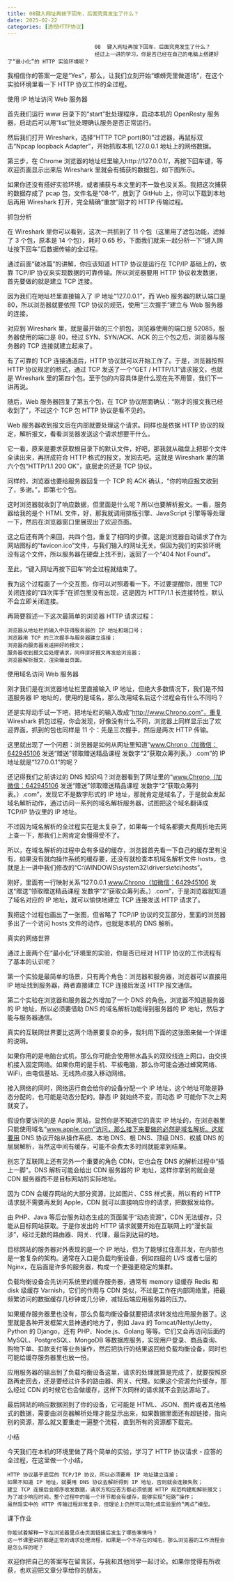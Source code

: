 ```yaml
---
title: 08键入网址再按下回车，后面究竟发生了什么？
date: 2025-02-22
categories: [透视HTTP协议]
---
```

```text
                            08  键入网址再按下回车，后面究竟发生了什么？
                            经过上一讲的学习，你是否已经在自己的电脑上搭建好了“最小化”的 HTTP 实验环境呢？
```

我相信你的答案一定是“Yes”，那么，让我们立刻开始“螺蛳壳里做道场”，在这个实验环境里看一下 HTTP 协议工作的全过程。

使用 IP 地址访问 Web 服务器

首先我们运行 www 目录下的“start”批处理程序，启动本机的 OpenResty 服务器，启动后可以用“list”批处理确认服务是否正常运行。

然后我们打开 Wireshark，选择“HTTP TCP port(80)”过滤器，再鼠标双击“Npcap loopback Adapter”，开始抓取本机 127.0.0.1 地址上的网络数据。

第三步，在 Chrome 浏览器的地址栏里输入http://127.0.0.1/，再按下回车键，等欢迎页面显示出来后 Wireshark 里就会有捕获的数据包，如下图所示。



如果你还没有搭好实验环境，或者捕获与本文里的不一致也没关系。我把这次捕获的数据存成了 pcap 包，文件名是“08-1”，放到了 GitHub 上，你可以下载到本地后再用 Wireshark 打开，完全精确“重放”刚才的 HTTP 传输过程。

抓包分析

在 Wireshark 里你可以看到，这次一共抓到了 11 个包（这里用了滤包功能，滤掉了 3 个包，原本是 14 个包），耗时 0.65 秒，下面我们就来一起分析一下”键入网址按下回车”后数据传输的全过程。

通过前面“破冰篇”的讲解，你应该知道 HTTP 协议是运行在 TCP/IP 基础上的，依靠 TCP/IP 协议来实现数据的可靠传输。所以浏览器要用 HTTP 协议收发数据，首先要做的就是建立 TCP 连接。

因为我们在地址栏里直接输入了 IP 地址“127.0.0.1”，而 Web 服务器的默认端口是 80，所以浏览器就要依照 TCP 协议的规范，使用“三次握手”建立与 Web 服务器的连接。

对应到 Wireshark 里，就是最开始的三个抓包，浏览器使用的端口是 52085，服务器使用的端口是 80，经过 SYN、SYN/ACK、ACK 的三个包之后，浏览器与服务器的 TCP 连接就建立起来了。

有了可靠的 TCP 连接通道后，HTTP 协议就可以开始工作了。于是，浏览器按照 HTTP 协议规定的格式，通过 TCP 发送了一个“GET / HTTP/1.1”请求报文，也就是 Wireshark 里的第四个包。至于包的内容具体是什么现在先不用管，我们下一讲再说。

随后，Web 服务器回复了第五个包，在 TCP 协议层面确认：“刚才的报文我已经收到了”，不过这个 TCP 包 HTTP 协议是看不见的。

Web 服务器收到报文后在内部就要处理这个请求。同样也是依据 HTTP 协议的规定，解析报文，看看浏览器发送这个请求想要干什么。

它一看，原来是要求获取根目录下的默认文件，好吧，那我就从磁盘上把那个文件全读出来，再拼成符合 HTTP 格式的报文，发回去吧。这就是 Wireshark 里的第六个包“HTTP/1.1 200 OK”，底层走的还是 TCP 协议。

同样的，浏览器也要给服务器回复一个 TCP 的 ACK 确认，“你的响应报文收到了，多谢。”，即第七个包。

这时浏览器就收到了响应数据，但里面是什么呢？所以也要解析报文。一看，服务器给我的是个 HTML 文件，好，那我就调用排版引擎、JavaScript 引擎等等处理一下，然后在浏览器窗口里展现出了欢迎页面。

这之后还有两个来回，共四个包，重复了相同的步骤。这是浏览器自动请求了作为网站图标的“favicon.ico”文件，与我们输入的网址无关。但因为我们的实验环境没有这个文件，所以服务器在硬盘上找不到，返回了一个“404 Not Found”。

至此，“键入网址再按下回车”的全过程就结束了。

我为这个过程画了一个交互图，你可以对照着看一下。不过要提醒你，图里 TCP 关闭连接的“四次挥手”在抓包里没有出现，这是因为 HTTP/1.1 长连接特性，默认不会立即关闭连接。



再简要叙述一下这次最简单的浏览器 HTTP 请求过程：


```text
浏览器从地址栏的输入中获得服务器的 IP 地址和端口号；
浏览器用 TCP 的三次握手与服务器建立连接；
浏览器向服务器发送拼好的报文；
服务器收到报文后处理请求，同样拼好报文再发给浏览器；
浏览器解析报文，渲染输出页面。
```


使用域名访问 Web 服务器

刚才我们是在浏览器地址栏里直接输入 IP 地址，但绝大多数情况下，我们是不知道服务器 IP 地址的，使用的是域名，那么改用域名后这个过程会有什么不同吗？

还是实际动手试一下吧，把地址栏的输入改成“http://www.Chrono.com”，重复 Wireshark 抓包过程，你会发现，好像没有什么不同，浏览器上同样显示出了欢迎界面，抓到的包也同样是 11 个：先是三次握手，然后是两次 HTTP 传输。

这里就出现了一个问题：浏览器是如何从网址里知道“www.Chrono（加微信：642945106 发送“赠送”领取赠送精品课程 发数字“2”获取众筹列表。）.com”的 IP 地址就是“127.0.0.1”的呢？

还记得我们之前讲过的 DNS 知识吗？浏览器看到了网址里的“www.Chrono（加微信：642945106 发送“赠送”领取赠送精品课程 发数字“2”获取众筹列表。）.com”，发现它不是数字形式的 IP 地址，那就肯定是域名了，于是就会发起域名解析动作，通过访问一系列的域名解析服务器，试图把这个域名翻译成 TCP/IP 协议里的 IP 地址。

不过因为域名解析的全过程实在是太复杂了，如果每一个域名都要大费周折地去网上查一下，那我们上网肯定会慢得受不了。

所以，在域名解析的过程中会有多级的缓存，浏览器首先看一下自己的缓存里有没有，如果没有就向操作系统的缓存要，还没有就检查本机域名解析文件 hosts，也就是上一讲中我们修改的“C:\WINDOWS\system32\drivers\etc\hosts”。

刚好，里面有一行映射关系“127.0.0.1 www.Chrono（加微信：642945106 发送“赠送”领取赠送精品课程 发数字“2”获取众筹列表。）.com”，于是浏览器就知道了域名对应的 IP 地址，就可以愉快地建立 TCP 连接发送 HTTP 请求了。

我把这个过程也画出了一张图，但省略了 TCP/IP 协议的交互部分，里面的浏览器多出了一个访问 hosts 文件的动作，也就是本机的 DNS 解析。



真实的网络世界

通过上面两个在“最小化”环境里的实验，你是否已经对 HTTP 协议的工作流程有了基本的认识呢？

第一个实验是最简单的场景，只有两个角色：浏览器和服务器，浏览器可以直接用 IP 地址找到服务器，两者直接建立 TCP 连接后发送 HTTP 报文通信。

第二个实验在浏览器和服务器之外增加了一个 DNS 的角色，浏览器不知道服务器的 IP 地址，所以必须要借助 DNS 的域名解析功能得到服务器的 IP 地址，然后才能与服务器通信。

真实的互联网世界要比这两个场景要复杂的多，我利用下面的这张图来做一个详细的说明。



如果你用的是电脑台式机，那么你可能会使用带水晶头的双绞线连上网口，由交换机接入固定网络。如果你用的是手机、平板电脑，那么你可能会通过蜂窝网络、WiFi，由电信基站、无线热点接入移动网络。

接入网络的同时，网络运行商会给你的设备分配一个 IP 地址，这个地址可能是静态分配的，也可能是动态分配的。静态 IP 就始终不变，而动态 IP 可能你下次上网就变了。

假设你要访问的是 Apple 网站，显然你是不知道它的真实 IP 地址的，在浏览器里只能使用域名“www.apple.com”访问，那么接下来要做的必然是域名解析。这就要用 DNS 协议开始从操作系统、本地 DNS、根 DNS、顶级 DNS、权威 DNS 的层层解析，当然这中间有缓存，可能不会费太多时间就能拿到结果。

别忘了互联网上还有另外一个重要的角色 CDN，它也会在 DNS 的解析过程中“插上一脚”。DNS 解析可能会给出 CDN 服务器的 IP 地址，这样你拿到的就会是 CDN 服务器而不是目标网站的实际地址。

因为 CDN 会缓存网站的大部分资源，比如图片、CSS 样式表，所以有的 HTTP 请求就不需要再发到 Apple，CDN 就可以直接响应你的请求，把数据发给你。

由 PHP、Java 等后台服务动态生成的页面属于“动态资源”，CDN 无法缓存，只能从目标网站获取。于是你发出的 HTTP 请求就要开始在互联网上的“漫长跋涉”，经过无数的路由器、网关、代理，最后到达目的地。

目标网站的服务器对外表现的是一个 IP 地址，但为了能够扛住高并发，在内部也是一套复杂的架构。通常在入口是负载均衡设备，例如四层的 LVS 或者七层的 Nginx，在后面是许多的服务器，构成一个更强更稳定的集群。

负载均衡设备会先访问系统里的缓存服务器，通常有 memory 级缓存 Redis 和 disk 级缓存 Varnish，它们的作用与 CDN 类似，不过是工作在内部网络里，把最频繁访问的数据缓存几秒钟或几分钟，减轻后端应用服务器的压力。

如果缓存服务器里也没有，那么负载均衡设备就要把请求转发给应用服务器了。这里就是各种开发框架大显神通的地方了，例如 Java 的 Tomcat/Netty/Jetty，Python 的 Django，还有 PHP、Node.js、Golang 等等。它们又会再访问后面的 MySQL、PostgreSQL、MongoDB 等数据库服务，实现用户登录、商品查询、购物下单、扣款支付等业务操作，然后把执行的结果返回给负载均衡设备，同时也可能给缓存服务器里也放一份。

应用服务器的输出到了负载均衡设备这里，请求的处理就算是完成了，就要按照原路再走回去，还是要经过许多的路由器、网关、代理。如果这个资源允许缓存，那么经过 CDN 的时候它也会做缓存，这样下次同样的请求就不会到达源站了。

最后网站的响应数据回到了你的设备，它可能是 HTML、JSON、图片或者其他格式的数据，需要由浏览器解析处理才能显示出来，如果数据里面还有超链接，指向别的资源，那么就又要重走一遍整个流程，直到所有的资源都下载完。

小结

今天我们在本机的环境里做了两个简单的实验，学习了 HTTP 协议请求 - 应答的全过程，在这里做一个小结。


```text
HTTP 协议基于底层的 TCP/IP 协议，所以必须要用 IP 地址建立连接；
如果不知道 IP 地址，就要用 DNS 协议去解析得到 IP 地址，否则就会连接失败；
建立 TCP 连接后会顺序收发数据，请求方和应答方都必须依据 HTTP 规范构建和解析报文；
为了减少响应时间，整个过程中的每一个环节都会有缓存，能够实现“短路”操作；
虽然现实中的 HTTP 传输过程非常复杂，但理论上仍然可以简化成实验里的“两点”模型。
```


课下作业


```text
你能试着解释一下在浏览器里点击页面链接后发生了哪些事情吗？
这一节课里讲的都是正常的请求处理流程，如果是一个不存在的域名，那么浏览器的工作流程会是怎么样的呢？
```


欢迎你把自己的答案写在留言区，与我和其他同学一起讨论。如果你觉得有所收获，也欢迎把文章分享给你的朋友。



                        
                        
                            